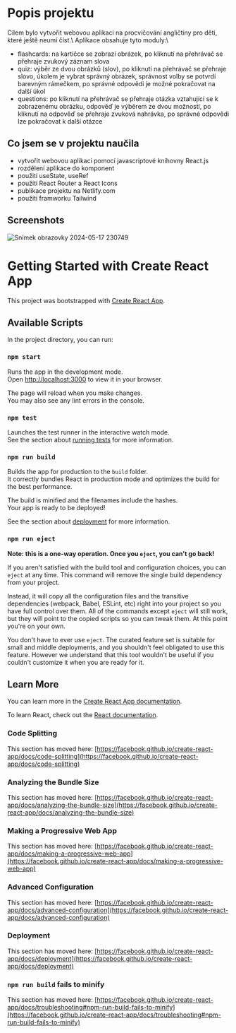 # Popis projektu
Cílem bylo vytvořit webovou aplikaci na procvičování angličtiny pro děti, které ještě neumí číst.\\
Aplikace obsahuje tyto moduly:\
- flashcards: na kartičce se zobrazí obrázek, po kliknutí na přehrávač se přehraje zvukový záznam slova
- quiz: výběr ze dvou obrázků (slov), po kliknutí na přehrávač se přehraje slovo, úkolem je vybrat správný obrázek, správnost volby se potvrdí barevným rámečkem, po správné odpovědi je možné pokračovat na další úkol
- questions: po kliknutí na přehrávač se přehraje otázka vztahující se k zobrazenému obrázku, odpověď je výběrem ze dvou možností, po kliknutí na odpověď se přehraje zvuková nahrávka, po správné odpovědi lze pokračovat k další otázce

## Co jsem se v projektu naučila
- vytvořit webovou aplikaci pomocí javascriptové knihovny React.js
- rozdělení aplikace do komponent
- použití useState, useRef
- použití React Router a React Icons
- publikace projektu na Netlify.com
- použití framworku Tailwind

## Screenshots

![Snímek obrazovky 2024-05-17 230749](https://github.com/RadkaPav/Anglictina-pro-predskolaky/assets/153281974/e44a0f88-35fb-46da-9277-0edb7e4619e4)

# Getting Started with Create React App

This project was bootstrapped with [Create React App](https://github.com/facebook/create-react-app).

## Available Scripts

In the project directory, you can run:

### `npm start`

Runs the app in the development mode.\
Open [http://localhost:3000](http://localhost:3000) to view it in your browser.

The page will reload when you make changes.\
You may also see any lint errors in the console.

### `npm test`

Launches the test runner in the interactive watch mode.\
See the section about [running tests](https://facebook.github.io/create-react-app/docs/running-tests) for more information.

### `npm run build`

Builds the app for production to the `build` folder.\
It correctly bundles React in production mode and optimizes the build for the best performance.

The build is minified and the filenames include the hashes.\
Your app is ready to be deployed!

See the section about [deployment](https://facebook.github.io/create-react-app/docs/deployment) for more information.

### `npm run eject`

**Note: this is a one-way operation. Once you `eject`, you can't go back!**

If you aren't satisfied with the build tool and configuration choices, you can `eject` at any time. This command will remove the single build dependency from your project.

Instead, it will copy all the configuration files and the transitive dependencies (webpack, Babel, ESLint, etc) right into your project so you have full control over them. All of the commands except `eject` will still work, but they will point to the copied scripts so you can tweak them. At this point you're on your own.

You don't have to ever use `eject`. The curated feature set is suitable for small and middle deployments, and you shouldn't feel obligated to use this feature. However we understand that this tool wouldn't be useful if you couldn't customize it when you are ready for it.

## Learn More

You can learn more in the [Create React App documentation](https://facebook.github.io/create-react-app/docs/getting-started).

To learn React, check out the [React documentation](https://reactjs.org/).

### Code Splitting

This section has moved here: [https://facebook.github.io/create-react-app/docs/code-splitting](https://facebook.github.io/create-react-app/docs/code-splitting)

### Analyzing the Bundle Size

This section has moved here: [https://facebook.github.io/create-react-app/docs/analyzing-the-bundle-size](https://facebook.github.io/create-react-app/docs/analyzing-the-bundle-size)

### Making a Progressive Web App

This section has moved here: [https://facebook.github.io/create-react-app/docs/making-a-progressive-web-app](https://facebook.github.io/create-react-app/docs/making-a-progressive-web-app)

### Advanced Configuration

This section has moved here: [https://facebook.github.io/create-react-app/docs/advanced-configuration](https://facebook.github.io/create-react-app/docs/advanced-configuration)

### Deployment

This section has moved here: [https://facebook.github.io/create-react-app/docs/deployment](https://facebook.github.io/create-react-app/docs/deployment)

### `npm run build` fails to minify

This section has moved here: [https://facebook.github.io/create-react-app/docs/troubleshooting#npm-run-build-fails-to-minify](https://facebook.github.io/create-react-app/docs/troubleshooting#npm-run-build-fails-to-minify)

